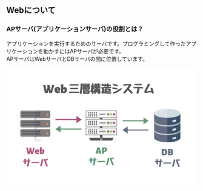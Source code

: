 

## Webについて


### APサーバ(アプリケーションサーバ)の役割とは？

アプリケーションを実行するためのサーバです。プログラミングして作ったアプリケーションを動かすにはAPサーバが必要です。<br>
APサーバはWebサーバとDBサーバの間に位置しています。


![md](../img/APserver.jpg)
